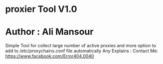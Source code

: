# proxier Tool V1.0
# Author : Ali Mansour
Simple Tool for collect large number of active proxies and more option to add to /etc/proxychains.conf file automatically
Any Explains : Contact Me: https://www.facebook.com/Error404.0040
